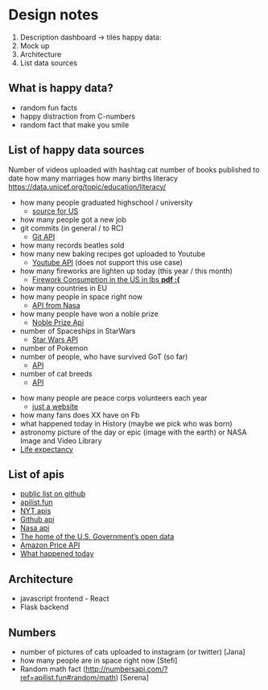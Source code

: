 # Design notes

1. Description
	dashboard -> tiles
	happy data:
2. Mock up
3. Architecture
4. List data sources


## What is happy data?
- random fun facts
- happy distraction from C-numbers
- random fact that make you smile


## List of happy data sources

Number of videos uploaded with hashtag cat
number of books published to date
how many marriages
how many births
literacy
https://data.unicef.org/topic/education/literacy/

<!-- Jana -->
* how many people graduated highschool / university
    * [source for US](https://nces.ed.gov/programs/digest/d18/tables/dt18_219.10.asp)
* how many people got a new job
* git commits (in general / to RC)
    * [Git API](https://developer.github.com/v3/)
* how many records beatles sold
* how many new baking recipes got uploaded to Youtube
    * [Youtube API](https://developers.google.com/youtube/v3/docs/videoCategories) (does not support this use case)
* how many fireworks are lighten up today (this year / this month)
    * [Firework Consumption in the US in lbs **pdf :(**](https://www.americanpyro.com/assets/docs/FactsandFigures/Fireworks%20Consump.%20Figures%202000-18.pdf)
* how many countries in EU
* how many people in space right now
    * [API from Nasa](http://open-notify.org/Open-Notify-API/People-In-Space/)
* how many people have won a noble prize
    * [Noble Prize Api](https://www.nobelprize.org/about/developer-zone-2/)
* number of Spaceships in StarWars
    * [Star Wars API](https://swapi.co/)
* number of Pokemon
* number of people, who have survived GoT (so far)
    * [API](https://anapioficeandfire.com/Documentation#characters)
* number of cat breeds
    * [API](https://catfact.ninja/)
<!-- * how many litres of soap bubble liquid got made this year
* how many balloons are filled with air right now
* how many hot air balloons are in the air
* how many sun hours does one year get
* how many flowers bloom every year
* how many cookies are made
* how many cakes are baked
* how many bicycles are ridden todaye
* how many HP Choclate Frogs are being made
* how many swings / new playgrounds are built -->
* how many people are peace corps volunteers each year
    * [just a website](https://www.peacecorps.gov/news/fast-facts/)
* how many fans does XX have on Fb
* what happened today in History (maybe we pick who was born) 
* astronomy picture of the day or epic (image with the earth) or NASA Image and Video Library
* [Life expectancy](https://www.gapminder.org/data/)

## List of apis
- [public list on github](https://github.com/public-apis/public-apis)
- [apilist.fun](https://apilist.fun/)
- [NYT apis](https://developer.nytimes.com/apis)
- [Github api](https://developer.github.com/v3/)
- [Nasa api](https://api.nasa.gov/)
- [The home of the U.S. Government’s open data](https://www.data.gov/)
- [Amazon Price API](https://rapidapi.com/ajmorenodelarosa/api/amazon-price1)
- [What happened today](https://history.muffinlabs.com/)


## Architecture
- javascript frontend - React
- Flask backend

## Numbers
- number of pictures of cats uploaded to instagram (or twitter) [Jana]
- how many people are in space right now [Stefi]
- Random math fact (http://numbersapi.com/?ref=apilist.fun#random/math) [Serena]
